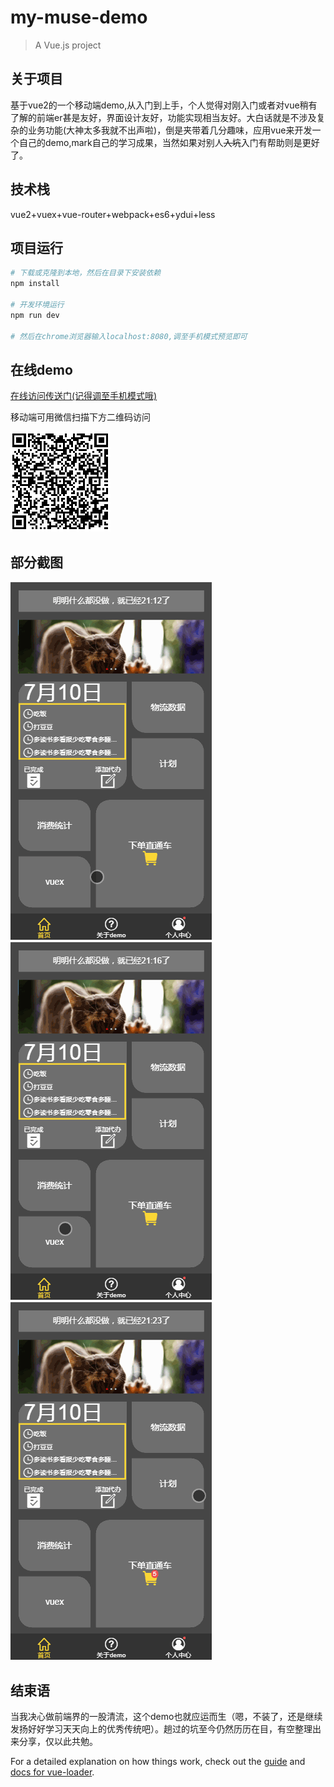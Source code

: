 # my-muse-demo

> A Vue.js project

## 关于项目

基于vue2的一个移动端demo,从入门到上手，个人觉得对刚入门或者对vue稍有了解的前端er甚是友好，界面设计友好，功能实现相当友好。大白话就是不涉及复杂的业务功能(大神太多我就不出声啦)，倒是夹带着几分趣味，应用vue来开发一个自己的demo,mark自己的学习成果，当然如果对别人~~入坑~~入门有帮助则是更好了。

## 技术栈

vue2+vuex+vue-router+webpack+es6+ydui+less

## 项目运行

``` bash
# 下载或克隆到本地，然后在目录下安装依赖
npm install

# 开发环境运行 
npm run dev

# 然后在chrome浏览器输入localhost:8080,调至手机模式预览即可
```

## 在线demo

[在线访问传送门(记得调至手机模式哦)](https://lemonsuansuan.github.io/vue2-tostudy/)

移动端可用微信扫描下方二维码访问
    
![](https://github.com/lemonSuanSuan/vue2-tostudy/blob/master/screenshots/qrcode.png)

## 部分截图

![](https://github.com/lemonSuanSuan/vue2-tostudy/blob/master/screenshots/notepage.gif)
![](https://github.com/lemonSuanSuan/vue2-tostudy/blob/master/screenshots/cartpage.gif)
![](https://github.com/lemonSuanSuan/vue2-tostudy/blob/master/screenshots/plan.gif)

## 结束语

当我决心做前端界的一股清流，这个demo也就应运而生（嗯，不装了，还是继续发扬好好学习天天向上的优秀传统吧）。趟过的坑至今仍然历历在目，有空整理出来分享，仅以此共勉。



For a detailed explanation on how things work, check out the [guide](http://vuejs-templates.github.io/webpack/) and [docs for vue-loader](http://vuejs.github.io/vue-loader).
